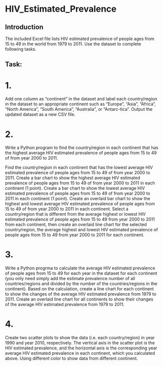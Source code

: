 # HIV_Estimated_Prevalence

## Introduction

The included Excel file lists HIV estimated prevalence of people ages from
15 to 49 in the world from 1979 to 2011. Use the dataset to complete following
tasks.

## Task:

# 1. 
Add one column as “continent” in the dataset and label each country/region
in the dataset to an appropriate continent such as “Europe”, “Asia”, “Africa”, “North America”, “South America”, “Australia”, or “Antarc-tica”. Output the updated dataset as a new CSV file. 

# 2. 
Write a Python program to find the country/region in each continent that has the highest average HIV estimated prevalence of people ages from 15 to 49 of from year 2000 to 2011. 

Find the country/region in each continent that has the lowest average HIV estimated prevalence of people ages from 15 to 49 of from year 2000 to 2011. Create a bar chart to show the highest average HIV estimated prevalence of people ages from 15 to 49 of from year 2000 to 2011 in each continent (1 point). Create a bar chart to show the
lowest average HIV estimated prevalence of people ages from 15 to 49 of from year 2000 to 2011 in each continent (1 point). Create an overlaid bar chart to show the highest and lowest average HIV estimated prevalence of people ages from 15 to 49 of from year 2000 to 2011 in each continent. Select a country/region that is different from the average highest or lowest HIV estimated prevalence of people ages from 15 to 49 from year 2000 to 2011 from each continent, then create an overlaid line chart for the selected country/region, the average highest and lowest HIV estimated prevalence of people ages from 15 to 49 from year 2000 to 2011 for each continent.

# 3. 
Write a Python progrma to calculate the average HIV estimated prevalence of people ages from 15 to 49 for each year in the dataset for each continent (you only need simply add the estimate prevalence number of all countries/regions and divided by the number of the countries/regions in the continent). Based on the calculation, create a line chart for each continent to show the changes of the average HIV estimated prevalence from 1979 to 2011. Create an overlaid line chart for all continents to show their changes of the average HIV estimated prevalence from 1979 to 2011.

# 4. 
Create two scatter plots to show the data (i.e. each country/region) in
year 1990 and year 2010, respectively. The vertical axis in the scatter plot is the HIV estimated prevalence, and the horizontal axis is the corresponding year average HIV estimated prevalence in each continent, which you calculated above. Using different color to show data from different continent. 
